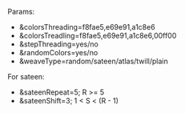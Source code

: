 Params:
- &colorsThreading=f8fae5,e69e91,a1c8e6
- &colorsTreadling=f8fae5,e69e91,a1c8e6,00ff00
- &stepThreading=yes/no
- &randomColors=yes/no
- &weaveType=random/sateen/atlas/twill/plain

For sateen:
- &sateenRepeat=5; R >= 5
- &sateenShift=3; 1 < S < (R - 1)
